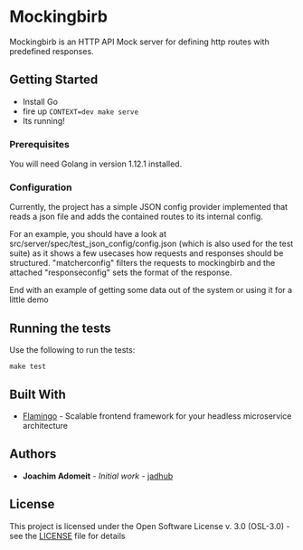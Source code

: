 # Mockingbirb

Mockingbirb is an HTTP API Mock server for defining http routes with predefined responses.

## Getting Started

- Install Go
- fire up ```CONTEXT=dev make serve```
- Its running!

### Prerequisites

You will need Golang in version 1.12.1 installed.

### Configuration

Currently, the project has a simple JSON config provider implemented that reads a json file and adds the contained routes to its internal config.

For an example, you should have a look at src/server/spec/test_json_config/config.json (which is also used for the test suite) as it
shows a few usecases how requests and responses should be structured. "matcherconfig" filters the requests to mockingbirb and the attached 
"responseconfig" sets the format of the response.

End with an example of getting some data out of the system or using it for a little demo

## Running the tests

Use the following to run the tests:

```
make test
```

## Built With

* [Flamingo](https://go.aoe.com/#Home) - Scalable frontend framework for your headless microservice architecture

## Authors

* **Joachim Adomeit** - *Initial work* - [jadhub](https://github.com/jadhub)

## License

This project is licensed under the Open Software License v. 3.0 (OSL-3.0) - see the [LICENSE](LICENSE) file for details

